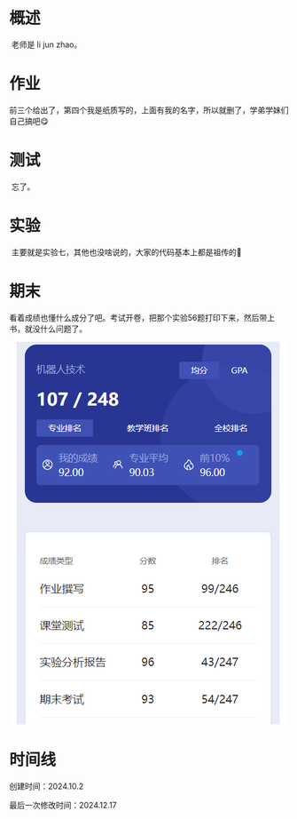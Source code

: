 # 概述

​	老师是 li jun zhao。

# 作业

​	前三个给出了，第四个我是纸质写的，上面有我的名字，所以就删了，学弟学妹们自己搞吧😋

# 测试

​	忘了。

# 实验

​	主要就是实验七，其他也没啥说的，大家的代码基本上都是祖传的🤣

# 期末

​	看着成绩也懂什么成分了吧。考试开卷，把那个实验56题打印下来，然后带上书，就没什么问题了。

![image-20241213182852581](机器人技术-assets/image-20241213182852581.png)

# 时间线

创建时间：2024.10.2

最后一次修改时间：2024.12.17
